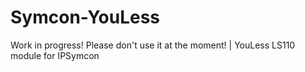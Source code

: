 # Symcon-YouLess
Work in progress! Please don't use it at the moment! | YouLess LS110 module for IPSymcon
